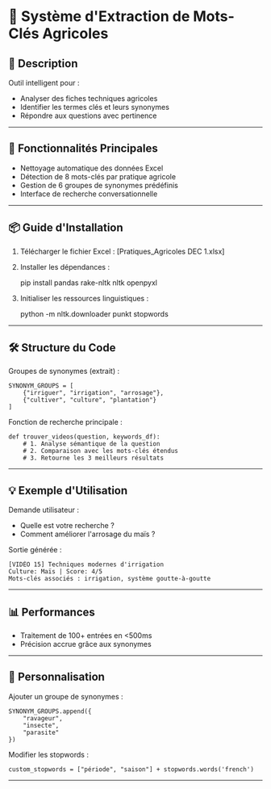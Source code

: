 # 🌱 Système d'Extraction de Mots-Clés Agricoles

## 📌 Description
Outil intelligent pour :
- Analyser des fiches techniques agricoles
- Identifier les termes clés et leurs synonymes
- Répondre aux questions avec pertinence

--- 

## 🚀 Fonctionnalités Principales
- Nettoyage automatique des données Excel
- Détection de 8 mots-clés par pratique agricole
- Gestion de 6 groupes de synonymes prédéfinis
- Interface de recherche conversationnelle

---

## 📦 Guide d'Installation

1. Télécharger le fichier Excel : [Pratiques_Agricoles DEC 1.xlsx]

2. Installer les dépendances :

    pip install pandas rake-nltk nltk openpyxl

3. Initialiser les ressources linguistiques :

    python -m nltk.downloader punkt stopwords

---

## 🛠️ Structure du Code

Groupes de synonymes (extrait) :

    SYNONYM_GROUPS = [
        {"irriguer", "irrigation", "arrosage"},
        {"cultiver", "culture", "plantation"}
    ]

Fonction de recherche principale :

    def trouver_videos(question, keywords_df):
        # 1. Analyse sémantique de la question
        # 2. Comparaison avec les mots-clés étendus
        # 3. Retourne les 3 meilleurs résultats

---

## 💡 Exemple d'Utilisation

Demande utilisateur :
- Quelle est votre recherche ? 
- Comment améliorer l'arrosage du maïs ?

Sortie générée :

    [VIDÉO 15] Techniques modernes d'irrigation
    Culture: Maïs | Score: 4/5
    Mots-clés associés : irrigation, système goutte-à-goutte

---

## 📊 Performances
- Traitement de 100+ entrées en <500ms
- Précision accrue grâce aux synonymes

---

## 🔧 Personnalisation

Ajouter un groupe de synonymes :

    SYNONYM_GROUPS.append({
        "ravageur", 
        "insecte", 
        "parasite"
    })

Modifier les stopwords :

    custom_stopwords = ["période", "saison"] + stopwords.words('french')

---
